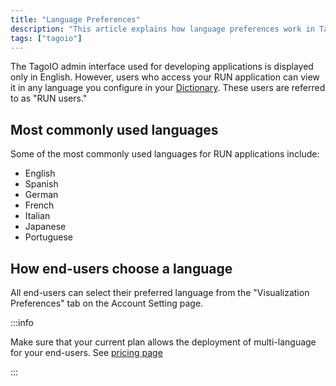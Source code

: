 ```yaml
---
title: "Language Preferences"
description: "This article explains how language preferences work in TagoIO: which parts of the platform are shown in English, how end-users (RUN users) can view applications in other languages, and where to set their preferred language."
tags: ["tagoio"]
---
```

The TagoIO admin interface used for developing applications is displayed only in English. However, users who access your RUN application can view it in any language you configure in your [Dictionary](/tagoio/tagorun/getting-started/dictionaries.md). These users are referred to as "RUN users."

## Most commonly used languages
Some of the most commonly used languages for RUN applications include:

- English
- Spanish
- German
- French
- Italian
- Japanese
- Portuguese

## How end-users choose a language
All end-users can select their preferred language from the "Visualization Preferences" tab on the Account Setting page.


:::info 

Make sure that your current plan allows the deployment of multi-language for your end-users. See [pricing page](https://tago.io/pricing)

:::